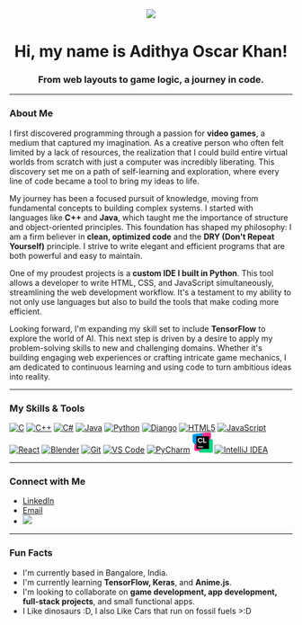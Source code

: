 <div align="center">
  <img src="https://user-images.githubusercontent.com/18350557/176309783-0785949b-9127-417c-8b55-ab5a4333674e.gif" width="30"/>
  <h1>Hi, my name is Adithya Oscar Khan!</h1>
  <h3>From web layouts to game logic, a journey in code.</h3>
</div>

---
<!--
<div align="center">
  <a href="http://www.github.com/goldlego">
    <img src="https://github-readme-stats.vercel.app/api?username=goldlego&show_icons=true&hide=&count_private=true&title_color=ffffff&text_color=ffffff&icon_color=0891b2&bg_color=1c1917&hide_border=true&show_icons=true" alt="goldlego's GitHub stats" />
  </a>
  <a href="http://www.github.com/goldlego">
    <img src="https://github-readme-streak-stats.herokuapp.com/?user=goldlego&stroke=ffffff&background=1c1917&ring=ffffff&fire=ffffff&currStreakNum=ffffff&currStreakLabel=ffffff&sideNums=ffffff&sideLabels=ffffff&dates=ffffff&hide_border=true" />
  </a>
  <a href="https://github.com/goldlego">
    <img src="https://github-readme-stats.vercel.app/api/top-langs/?username=goldlego&langs_count=10&title_color=ffffff&text_color=ffffff&icon_color=0891b2&bg_color=1c1917&hide_border=true&locale=en&custom_title=Top%20Languages" alt="Top Languages" />
  </a>
</div>
*/
e
-->

### About Me

I first discovered programming through a passion for **video games**, a medium that captured my imagination. As a creative person who often felt limited by a lack of resources, the realization that I could build entire virtual worlds from scratch with just a computer was incredibly liberating. This discovery set me on a path of self-learning and exploration, where every line of code became a tool to bring my ideas to life.

My journey has been a focused pursuit of knowledge, moving from fundamental concepts to building complex systems. I started with languages like **C++** and **Java**, which taught me the importance of structure and object-oriented principles. This foundation has shaped my philosophy: I am a firm believer in **clean, optimized code** and the **DRY (Don't Repeat Yourself)** principle. I strive to write elegant and efficient programs that are both powerful and easy to maintain.

One of my proudest projects is a **custom IDE I built in Python**. This tool allows a developer to write HTML, CSS, and JavaScript simultaneously, streamlining the web development workflow. It's a testament to my ability to not only use languages but also to build the tools that make coding more efficient.

Looking forward, I'm expanding my skill set to include **TensorFlow** to explore the world of AI. This next step is driven by a desire to apply my problem-solving skills to new and challenging domains. Whether it's building engaging web experiences or crafting intricate game mechanics, I am dedicated to continuous learning and using code to turn ambitious ideas into reality.

---

### My Skills & Tools

<p align="left">
  <a href="https://docs.microsoft.com/en-us/cpp/?view=msvc-170" target="_blank" rel="noreferrer"><img src="https://raw.githubusercontent.com/danielcranney/readme-generator/main/public/icons/skills/c-colored.svg" alt="C" title="C" width="36" height="36" /></a>
  <a href="https://docs.microsoft.com/en-us/cpp/?view=msvc-170" target="_blank" rel="noreferrer"><img src="https://raw.githubusercontent.com/danielcranney/readme-generator/main/public/icons/skills/cplusplus-colored.svg" alt="C++" title="C++" width="36" height="36" /></a>
  <a href="https://docs.microsoft.com/en-us/dotnet/csharp/" target="_blank" rel="noreferrer"><img src="https://raw.githubusercontent.com/danielcranney/readme-generator/main/public/icons/skills/csharp-colored.svg" alt="C#" title="C#" width="36" height="36" /></a>
  <a href="https://www.oracle.com/java/" target="_blank" rel="noreferrer"><img src="https://raw.githubusercontent.com/danielcranney/readme-generator/main/public/icons/skills/java-colored.svg" alt="Java" title="Java" width="36" height="36" /></a>
  <a href="https://www.python.org/" target="_blank" rel="noreferrer"><img src="https://raw.githubusercontent.com/danielcranney/readme-generator/main/public/icons/skills/python-colored.svg" alt="Python" title="Python" width="36" height="36" /></a>
  <a href="https://www.djangoproject.com/" target="_blank" rel="noreferrer"><img src="https://raw.githubusercontent.com/danielcranney/readme-generator/main/public/icons/skills/django-colored-dark.svg" alt="Django" title="Django" width="36" height="36" /></a>
  <a href="https://developer.mozilla.org/en-US/docs/Glossary/HTML5" target="_blank" rel="noreferrer"><img src="https://raw.githubusercontent.com/danielcranney/readme-generator/main/public/icons/skills/html5-colored.svg" alt="HTML5" title="HTML5" width="36" height="36" /></a>
  <a href="https://developer.mozilla.org/en-US/docs/Web/JavaScript" target="_blank" rel="noreferrer"><img src="https://raw.githubusercontent.com/danielcranney/readme-generator/main/public/icons/skills/javascript-colored.svg" alt="JavaScript" title="JavaScript" width="36" height="36" /></a>
  <a href="https://reactjs.org/" target="_blank" rel="noreferrer"><img src="https://raw.githubusercontent.com/danielcranney/readme-generator/main/public/icons/skills/react-colored.svg" alt="React" title="React" width="36" height="36" /></a>
  <a href="https://www.blender.org/" target="_blank" rel="noreferrer"><img src="https://raw.githubusercontent.com/danielcranney/readme-generator/main/public/icons/skills/blender-colored.svg" alt="Blender" title="Blender" width="36" height="36" /></a>
  <a href="https://git-scm.com/" target="_blank" rel="noreferrer"><img src="https://raw.githubusercontent.com/danielcranney/readme-generator/main/public/icons/skills/git-colored.svg" alt="Git" title="Git" width="36" height="36" /></a>
  <a href="https://code.visualstudio.com/" target="_blank" rel="noreferrer"><img src="https://raw.githubusercontent.com/danielcranney/readme-generator/main/public/icons/skills/visualstudiocode-colored.svg" alt="VS Code" title="VS Code" width="36" height="36" /></a>
  <a href="https://www.jetbrains.com/pycharm/" target="_blank" rel="noreferrer"><img src="https://upload.wikimedia.org/wikipedia/commons/a/a2/JetBrains_PyCharm_Product_Icon.svg" alt="PyCharm" title="PyCharm" width="36" height="36" /></a>
  <a href="https://www.jetbrains.com/clion/" target="_blank" rel="noreferrer"><img src="clion-8.png" alt="CLion" title="CLion" width="36" height="36" /></a>
  <a href="https://www.jetbrains.com/idea/" target="_blank" rel="noreferrer"><img src="https://upload.wikimedia.org/wikipedia/commons/e/ef/JetBrains_IntelliJ_IDEA_Product_Icon.svg" alt="IntelliJ IDEA" title="IntelliJ IDEA" width="36" height="36" /></a>
</p>

---

### Connect with Me

* <a href="https://www.linkedin.com/in/adithya-oscar-5848a1323/" target="_blank">LinkedIn</a>
* <a href="mailto:goldlegomain@gmail.com">Email</a>
* <a href="https://www.github.com/goldlego"><img src="https://img.shields.io/github/followers/goldlego?logo=github&style=for-the-badge&color=0891b2&labelColor=1c1917" /></a>

---

### Fun Facts

* I'm currently based in Bangalore, India.
* I'm currently learning **TensorFlow, Keras**, and **Anime.js**.
* I'm looking to collaborate on **game development, app development, full-stack projects**, and small functional apps.
* I Like dinosaurs :D, I also Like Cars that run on fossil fuels >:D
